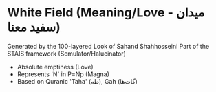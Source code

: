 # White Field (Meaning/Love - میدان سفید معنا)

Generated by the 100-layered Look of Sahand Shahhosseini
Part of the STAIS framework (Semulator/Halucinator)

- Absolute emptiness (Love)
- Represents 'N' in P=Np (Magna)
- Based on Quranic 'Taha' (طه), Gah (گات‌ها)
